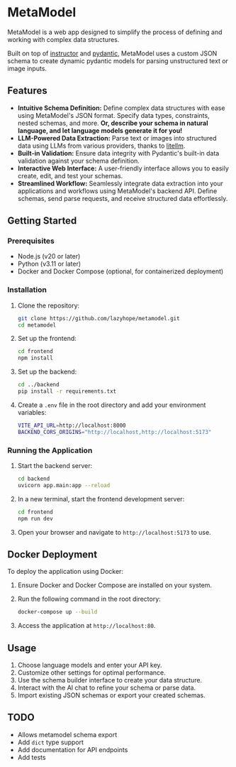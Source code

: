 # MetaModel

MetaModel is a web app designed to simplify the process of defining and working with complex data structures.

Built on top of [instructor](https://github.com/jxnl/instructor) and [pydantic](https://github.com/pydantic/pydantic), MetaModel uses a custom JSON schema to create dynamic pydantic models for parsing unstructured text or image inputs.

## Features

- **Intuitive Schema Definition:** Define complex data structures with ease using MetaModel's JSON format. Specify data types, constraints, nested schemas, and more. **Or, describe your schema in natural language, and let language models generate it for you!**
- **LLM-Powered Data Extraction:** Parse text or images into structured data using LLMs from various providers, thanks to [litellm](https://github.com/BerriAI/litellm).
- **Built-in Validation:** Ensure data integrity with Pydantic's built-in data validation against your schema definition.
- **Interactive Web Interface:**  A user-friendly interface allows you to easily create, edit, and test your schemas.
- **Streamlined Workflow:**  Seamlessly integrate data extraction into your applications and workflows using MetaModel's backend API. Define schemas, send parse requests, and receive structured data effortlessly.

## Getting Started

### Prerequisites

- Node.js (v20 or later)
- Python (v3.11 or later)
- Docker and Docker Compose (optional, for containerized deployment)

### Installation

1. Clone the repository:

   ```sh
   git clone https://github.com/lazyhope/metamodel.git
   cd metamodel
   ```

2. Set up the frontend:

   ```sh
   cd frontend
   npm install
   ```

3. Set up the backend:

   ```sh
   cd ../backend
   pip install -r requirements.txt
   ```

4. Create a `.env` file in the root directory and add your environment variables:

   ```sh
   VITE_API_URL=http://localhost:8000
   BACKEND_CORS_ORIGINS="http://localhost,http://localhost:5173"
   ```

### Running the Application

1. Start the backend server:

   ```sh
   cd backend
   uvicorn app.main:app --reload
   ```

2. In a new terminal, start the frontend development server:

   ```sh
   cd frontend
   npm run dev
   ```

3. Open your browser and navigate to `http://localhost:5173` to use.

## Docker Deployment

To deploy the application using Docker:

1. Ensure Docker and Docker Compose are installed on your system.
2. Run the following command in the root directory:

   ```sh
   docker-compose up --build
   ```

3. Access the application at `http://localhost:80`.

## Usage

1. Choose language models and enter your API key.
2. Customize other settings for optimal performance.
3. Use the schema builder interface to create your data structure.
4. Interact with the AI chat to refine your schema or parse data.
5. Import existing JSON schemas or export your created schemas.

## TODO

- Allows metamodel schema export
- Add `dict` type support
- Add documentation for API endpoints
- Add tests
